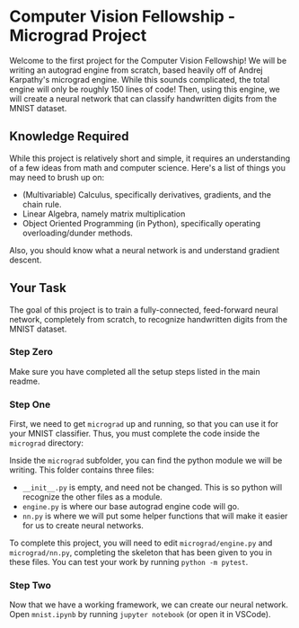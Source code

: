 # Computer Vision Fellowship - Micrograd Project

Welcome to the first project for the Computer Vision Fellowship! We will be
writing an autograd engine from scratch, based heavily off of Andrej Karpathy's
micrograd engine. While this sounds complicated, the total engine will only be
roughly 150 lines of code! Then, using this engine, we will create a neural
network that can classify handwritten digits from the MNIST dataset.

## Knowledge Required

While this project is relatively short and simple, it requires an understanding
of a few ideas from math and computer science. Here's a list of things you may
need to brush up on:

* (Multivariable) Calculus, specifically derivatives, gradients, and the chain rule.
* Linear Algebra, namely matrix multiplication
* Object Oriented Programming (in Python), specifically operating overloading/dunder methods.

Also, you should know what a neural network is and understand gradient descent.

## Your Task

The goal of this project is to train a fully-connected, feed-forward neural
network, completely from scratch, to recognize handwritten digits from the MNIST
dataset.

### Step Zero

Make sure you have completed all the setup steps listed in the main readme.

### Step One

First, we need to get `micrograd` up and running, so that you can use it
for your MNIST classifier. Thus, you must complete the code inside the
`micrograd` directory:

Inside the `micrograd` subfolder, you can find the python module we will be
writing. This folder contains three files:
* `__init__.py` is empty, and need not be changed. This is so python will recognize the other files as a module.
* `engine.py` is where our base autograd engine code will go. 
* `nn.py` is where we will put some helper functions that will make it easier for us to create neural networks.

To complete this project, you will need to edit `micrograd/engine.py` and
`micrograd/nn.py`, completing the skeleton that has been given to you in these
files. You can test your work by running `python -m pytest`.

### Step Two

Now that we have a working framework, we can create our neural network. Open
`mnist.ipynb` by running `jupyter notebook` (or open it in VSCode).
